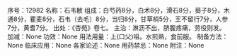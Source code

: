 序号：12982
名称：石韦散
组成：白芍药8分，白术8分，滑石8分，葵子8分，木通8分，瞿麦8分，石韦（去毛）8分，当归8分，甘草梢5分，王不留行7分，人参7分，黄耆7分。
出处：《杏苑》卷七。
主治：淋沥不出，脐腹疼痛，劳役则发。
加减：None
功效：None
用法用量：上(口父)咀。水煎熟，食前服。
制备方法：None
临床应用：None
各家论述：None
用药禁忌：None
附注：None
